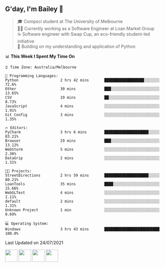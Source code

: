 ## G'day, I'm Bailey 👋

> 🎓 Compsci student at The University of Melbourne <br>
> 👨‍💻 Currently working as a Software Engineer at Loan Market Group <br>
> ☕️ Software engineer with Swap Cup, an eco-friendly student-led initiative <br>
> 🌱 Building on my understanding and application of Python

<!--START_SECTION:waka-->
📊 **This Week I Spent My Time On** 

```text
⌚︎ Time Zone: Australia/Melbourne

💬 Programming Languages: 
Python                   2 hrs 42 mins       ██████████████████░░░░░░░   72.6% 
Other                    30 mins             ███░░░░░░░░░░░░░░░░░░░░░░   13.65% 
CSV                      19 mins             ██░░░░░░░░░░░░░░░░░░░░░░░   8.73% 
JavaScript               4 mins              ░░░░░░░░░░░░░░░░░░░░░░░░░   1.91% 
Git Config               3 mins              ░░░░░░░░░░░░░░░░░░░░░░░░░   1.35%

🔥 Editors: 
PyCharm                  3 hrs 6 mins        ████████████████████░░░░░   83.21% 
Browser                  29 mins             ███░░░░░░░░░░░░░░░░░░░░░░   13.12% 
WebStorm                 5 mins              ░░░░░░░░░░░░░░░░░░░░░░░░░   2.36% 
DataGrip                 2 mins              ░░░░░░░░░░░░░░░░░░░░░░░░░   1.31%

🐱‍💻 Projects: 
StreetDirections         2 hrs 59 mins       ████████████████████░░░░░   80.21% 
LoanTools                35 mins             ████░░░░░░░░░░░░░░░░░░░░░   15.66% 
WebGLTest                4 mins              ░░░░░░░░░░░░░░░░░░░░░░░░░   2.11% 
default                  2 mins              ░░░░░░░░░░░░░░░░░░░░░░░░░   1.31% 
Unknown Project          1 min               ░░░░░░░░░░░░░░░░░░░░░░░░░   0.69%

💻 Operating System: 
Windows                  3 hrs 43 mins       █████████████████████████   100.0%

```


 Last Updated on 24/07/2021
<!--END_SECTION:waka-->

[<img height="40px" src="https://img.icons8.com/ios-filled/2x/linkedin.png">](https://linkedin.com/in/baileybutler1)
[<img height="40px" src="https://img.icons8.com/ios-filled/2x/github.png">](https://github.com/baely)
[<img height="40px" src="https://img.icons8.com/ios-filled/2x/salesforce.png">](https://trailblazer.me/id/baileybutler)
[<img height="40px" src="https://img.icons8.com/ios-filled/2x/instagram.png">](https://instagram.com/bae1y)
